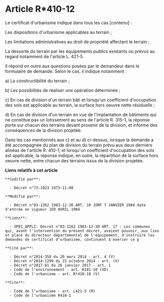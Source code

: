 # Article R*410-12

Le certificat d'urbanisme indique dans tous les cas [*contenu*] : 

Les dispositions d'urbanisme applicables au terrain ; 

Les limitations administratives au droit de propriété affectant le terrain ; 

La desserte du terrain par les équipements publics existants ou prévus au regard notamment de l'article L. 421-5. 

Il répond en outre aux questions posées par le demandeur dans le formulaire de demande. Selon le cas, il indique notamment : 

a) La constructibilité du terrain ; 

b) Les possibilités de réaliser une opération déterminée ; 

c) En cas de division d'un terrain bâti et lorsqu'un coefficient d'occupation des sols est applicable au terrain, la surface
hors oeuvre nette résiduelle ; 

d) En cas de division d'un terrain en vue de l'implantation de bâtiments qui ne constitue pas un lotissement au sens de
l'article R. 315-1, la réponse porte sur chacun des terrains devant provenir de la division, et informe des conséquences de
la division projetée. 

Dans les cas mentionnés aux c) et au d) ci-dessus, lorsque la demande a été accompagnée du plan de division du terrain prévu
aux deux derniers alinéas de l'article R. 410-1, et lorsqu'un coefficient d'occupation des sols est applicable, la réponse
indique, en outre, la répartition de la surface hors oeuvre nette, entre chacun des terrains issus de la division projetée.

**Liens relatifs à cet article**

	**Codifié par**:

	  - Décret n°73-1023 1973-11-08

	**Modifié par**:

	  - Décret n°83-1262 1983-12-30 ART. 10 JORF 7 JANVIER 1984 date d'entrée en vigueur 1ER AVRIL 1984

	**Liens**:

	  - SPEC_APPLI: Décret n°83-1262 1983-12-30 ART. 17 : Les communes qui, avant l'intervention du présent décret, avaient pouvoir, aux lieu et place du directeur départemental de l'équipement, d'instruire les demandes de certificat d'urbanisme, continuent à exercer ce p

	**Cité par**:

	  - Décret n°2014-358 du 20 mars 2014 - art. 4 (V)
	  - Décret n°2014-1299 du 23 octobre 2014 - art. (V)
	  - Décret n°2017-81 du 26 janvier 2017 - art. 1
	  - Code de l'environnement - art. R181-10 (VD)
	  - Code de l'urbanisme - art. R*410-18 (V)

	**Cite**:

	  - Code de l'urbanisme - art. L421-5 (M)
	  - Code de l'urbanisme R410-1
